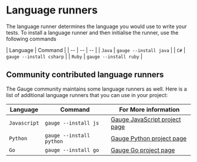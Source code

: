 # Language runners


The language runner determines the language you would use to write your tests. To install a language runner and then initialise the runner, use the following commands

| Language | Command |
| -- | -- | -- |
| `Java` | `gauge --install java` |
| `C#` | `gauge --install csharp` |
| `Ruby` | `gauge --install ruby` |

## Community contributed language runners

The Gauge community maintains some language runners as well. Here is a list of additional language runners that you can use in your project:

| Language | Command | For More information|
| -- | -- | -- |
| `Javascript` | `gauge --install js` | [Gauge JavaScript project page](http://github.com/getgauge-contrib/gauge-js) |
| `Python` | `gauge --install python` | [Gauge Python project page](http://github.com/kashishm/gauge-python) |
| `Go` | `gauge --install go` | [Gauge Go project page](https://github.com/getgauge-contrib/gauge-go) |
